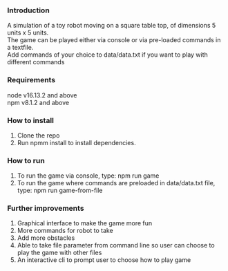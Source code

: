 ### Introduction

A simulation of a toy robot moving on a square table top, of dimensions 5 units x 5 units.\
The game can be played either via console or via pre-loaded commands in a textfile.\
Add commands of your choice to data/data.txt if you want to play with different commands

### Requirements

node v16.13.2 and above\
npm v8.1.2 and above

### How to install

1. Clone the repo
2. Run npmm install to install dependencies.

### How to run

1. To run the game via console, type: npm run game
2. To run the game where commands are preloaded in data/data.txt file, type: npm run game-from-file

### Further improvements

1. Graphical interface to make the game more fun
2. More commands for robot to take
3. Add more obstacles
4. Able to take file parameter from command line so user can choose to play the game with other files
5. An interactive cli to prompt user to choose how to play game
